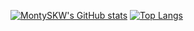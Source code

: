 [![MontySKW's GitHub stats](https://github-readme-stats.vercel.app/api?username=MontySKW&showicons=true&theme=dracula&count_private=true)](https://github.com/anuraghazra/github-readme-stats)
[![Top Langs](https://github-readme-stats.vercel.app/api/top-langs/?username=MontySKW&layout=compact)](https://github.com/anuraghazra/github-readme-stats)
<!---
MontySKW/MontySKW is a ✨ special ✨ repository because its `README.md` (this file) appears on your GitHub profile.
You can click the Preview link to take a look at your changes.

[![TopLangs](https://github-readme-stats.vercel.app/api/top-langs/?username=MontySKW&showicons=true&&theme=dracula&count_private=true)](https://github.com/anuraghazra/github-readme-stats)
--->
